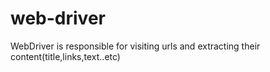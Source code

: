 web-driver
==========

WebDriver is responsible for visiting urls and extracting their content(title,links,text..etc)

